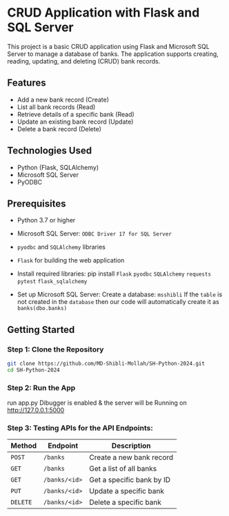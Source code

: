 # CRUD Application with Flask and SQL Server

This project is a basic CRUD application using Flask and Microsoft SQL Server to manage a database of banks. The application supports creating, reading, updating, and deleting (CRUD) bank records. 

## Features
- Add a new bank record (Create)
- List all bank records (Read)
- Retrieve details of a specific bank (Read)
- Update an existing bank record (Update)
- Delete a bank record (Delete)

## Technologies Used
- Python (Flask, SQLAlchemy)
- Microsoft SQL Server
- PyODBC

## Prerequisites
- Python 3.7 or higher
- Microsoft SQL Server: `ODBC Driver 17 for SQL Server`
- `pyodbc` and `SQLAlchemy` libraries
- `Flask` for building the web application
- Install required libraries:
    pip install `Flask` `pyodbc` `SQLAlchemy` `requests` `pytest` `flask_sqlalchemy`

- Set up Microsoft SQL Server: Create a database: `msshibli`
    If the `table` is not created in the `database` then our code will automatically create it as `banks(dbo.banks)`

## Getting Started

### Step 1: Clone the Repository
```bash
git clone https://github.com/MD-Shibli-Mollah/SH-Python-2024.git
cd SH-Python-2024
```
### Step 2: Run the App
run app.py
Dibugger is enabled & the server will be Running on http://127.0.0.1:5000

### Step 3: Testing APIs for the API Endpoints:
| Method | Endpoint       | Description               |
|--------|----------------|---------------------------|
| `POST`   | `/banks`         | Create a new bank record  |
| `GET`    | `/banks`        | Get a list of all banks   |
| `GET`    | `/banks/<id>`    | Get a specific bank by ID |
| `PUT`    | `/banks/<id>`    | Update a specific bank    |
| `DELETE` | `/banks/<id>`    | Delete a specific bank    |